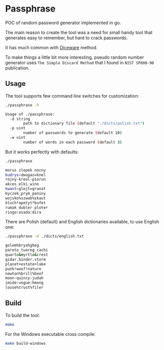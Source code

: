 # Passphrase

POC of random password generator implemented in go.

The main reason to create the tool was a need for small handy tool that generates easy to remember, but hard to crack passwords.

It has much common with [Diceware](https://en.wikipedia.org/wiki/Diceware) method.

To make things a little bit more interesting, pseudo random number generator uses `The Simple Discard Method` that I found in `NIST SP800-90` publication.

## Usage

The tool supports few command line switches for customization:

```bash
./passphrase -h

Usage of ./passphrase:
  -d string
        path to dictionary file (default "./dicts/polish.txt")
  -p uint
        number of passwords to generate (default 10)
  -w uint
        number of words in each password (default 3)
```

But it works perfectly with defaults:

```bash
./passphrase

morus zlepek nocny
budrys=dwugaz=knel
rojny-kreol-piorun
akces_elki_wino
kwant=glejt=granat
byczek_prym_paniny
wojsko%szwab%skaut
kluch*apetyt*bufet
rumak dubler ploter
ringo:osada:dira
```

There are Polish (default) and English dictionaries available, to use English one:

```bash
./passphrase -d ./dicts/english.txt

golem%brya%gheg
pareto_tuareg_cachi
quarto&myrtle&crest
gidar.binder.storm
planet+estate+lake
punk!woof!nature
newton%brill%beef
moon-quincy-judah
imide:vogue:hmong
louse%trust%filer
```

## Build

To build the tool:

```bash
make
```

For the Windows executable cross compile:

```bash
make build-windows
```
